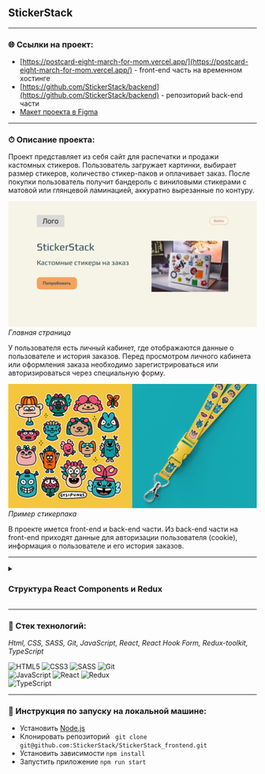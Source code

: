 ## StickerStack

___

### 🌐 Ссылки на проект:

* [https://postcard-eight-march-for-mom.vercel.app/](https://postcard-eight-march-for-mom.vercel.app/) - front-end часть
  на временном хостинге
* [https://github.com/StickerStack/backend](https://github.com/StickerStack/backend) - репозиторий back-end части
* [Макет проекта в Figma](https://www.figma.com/file/Z1qiU1QZYnQjvKMplUsRkj/PoC?node-id=0%3A1)

___

### ⏱ Описание проекта:

Проект представляет из себя сайт для распечатки и продажи кастомных стикеров.
Пользователь загружает картинки, выбирает размер стикеров, количество стикер-паков и оплачивает заказ.
После покупки пользователь получит бандероль с виниловыми стикерами с матовой или глянцевой ламинацией, аккуратно 
вырезанные по контуру. 

![Скриншот главной страницы](./src/images/main-screenshot.png)
*Главная страница*

У пользователя есть личный кабинет, где отображаются данные о пользователе и история заказов.
Перед просмотром личного кабинета или оформления заказа необходимо зарегистрироваться или авторизироваться 
через специальную форму.

![Пример стикерпака](./src/images/sticker-pack-screenshot.png)
*Пример стикерпака*

В проекте имется front-end и back-end части. Из back-end части на front-end приходят данные для авторизации 
пользователя (cookie), информация о пользователе и его история заказов.

___
<details>  <summary> <h3>Структура React Components и Redux</h3> </summary>


</details>

___

### 🔧 Стек технологий:

*Html, CSS, SASS, Git, JavaScript, React, React Hook Form, Redux-toolkit, TypeScript*

![HTML5](https://img.shields.io/badge/html5-%23E34F26.svg?style=for-the-badge&logo=html5&logoColor=white)
![CSS3](https://img.shields.io/badge/css3-%231572B6.svg?style=for-the-badge&logo=css3&logoColor=white)
![SASS](https://img.shields.io/badge/SASS%20-hotpink.svg?&style=for-the-badge&logo=SASS&logoColor=white)
![Git](https://img.shields.io/badge/git-%23F05033.svg?style=for-the-badge&logo=git&logoColor=white)  
![JavaScript](https://img.shields.io/badge/javascript-%23323330.svg?style=for-the-badge&logo=javascript&logoColor=%23F7DF1E)
![React](https://img.shields.io/badge/react-%2320232a.svg?style=for-the-badge&logo=react&logoColor=%2361DAFB)
![Redux](https://img.shields.io/badge/redux%20-%23593d88.svg?&style=for-the-badge&logo=redux&logoColor=white")  
![TypeScript](https://img.shields.io/badge/typescript%20-%23007ACC.svg?&style=for-the-badge&logo=typescript&logoColor=white)
___

### 🚀 Инструкция по запуску на локальной машине:
* Установить [Node.js](https://nodejs.org/ru/)
* Клонировать репозиторий ``` git clone git@github.com:StickerStack/StickerStack_frontend.git```
* Установить зависимости ``` npm install ```
* Запустить приложение ``` npm run start ```

